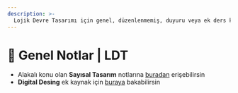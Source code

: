 ```yaml
---
description: >-
  Lojik Devre Tasarımı için genel, düzenlenmemiş, duyuru veya ek ders kaynağı notları
---
```


# 📖 Genel Notlar \| LDT

- Alakalı konu olan **Sayısal Tasarım** notlarına [buradan][Sayısal Tasarım - Ege Uni] erişebilirsin
- **Digital Desing** ek kaynak için [buraya][Digital Design - ITU] bakabilirsin

[Digital Design - ITU]: https://web.itu.edu.tr/~orssi/dersler/LD/Chap_01.pdf
[Sayısal Tasarım - Ege Uni]: http://tec.ege.edu.tr/dersler/say_tas_ders_notu.pdf

